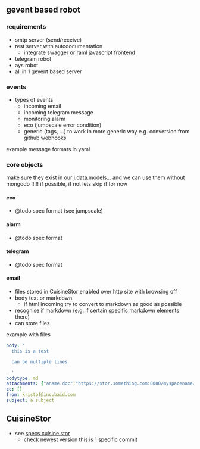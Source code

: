 
## gevent based robot

### requirements

- smtp server (send/receive)
- rest server with autodocumentation
	- integrate swagger or raml javascript frontend
- telegram robot
- ays robot
- all in 1 gevent based server  


### events

- types of events
	- incoming email
	- incoming telegram message
	- monitoring alarm
	- eco (jumpscale error condition)
	- generic (tags, ...) to work in more generic way e.g. conversion from github webhooks

example message formats in yaml


### core objects

make sure they exist in our j.data.models...
and we can use them without mongodb !!!!! if possible, if not lets skip if for now

#### eco

- @todo spec format (see jumpscale)


#### alarm

- @todo spec format


#### telegram

- @todo spec format

#### email

- files stored in CuisineStor enabled over http site with browsing off
- body text or markdown
	- if html incoming try to convert to markdown as good as possible 
- recognise if markdown (e.g. if certain specific markdown elements there)
- can store files

example with files



```yaml
body: '
  this is a test

  can be multiple lines

  '
bodytype: md
attachments: {"aname.doc":"https://stor.something.com:8080/myspacename/aa/bb/aabbccddeeffgghh",...}
cc: []
from: kristof@incubaid.com
subject: a subject
```

## CuisineStor

- see [specs cuisine stor](https://github.com/Jumpscale/jumpscale_core8/blob/77e9a2c6685783dd296c93b68411f41d58582708/lib/JumpScale/tools/cuisine/CuisineStor.py)
	- check newest version this is 1 specific commit 

